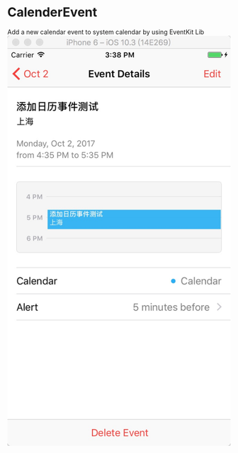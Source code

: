 # CalenderEvent
Add a new calendar event to system calendar by using EventKit Lib
![image](https://github.com/SvenDai/CalenderEvent/raw/master/ScreenShot/calendar.jpeg)
